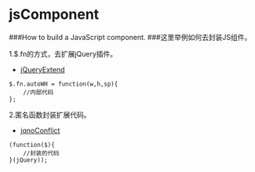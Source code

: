 # jsComponent
###How to build a JavaScript component.
###这里举例如何去封装JS组件。


1.$.fn的方式，去扩展jQuery插件。
- [jQueryExtend](https://github.com/freedom-diy/jsComponent/blob/master/views/jqExtend/jQueryExtend.html)
```	
$.fn.autoWH = function(w,h,sp){
	//内部代码
};
```

2.匿名函数封装扩展代码。
- [jqnoConflict](https://github.com/freedom-diy/jsComponent/blob/master/views/jqExtend/jqnoConflict.html)
```
(function($){
	//封装的代码
}(jQuery));
```